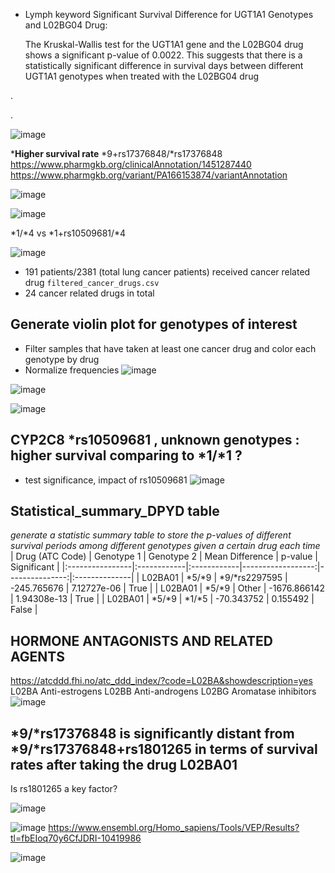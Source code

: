 
* Lymph keyword
Significant Survival Difference for UGT1A1 Genotypes and L02BG04 Drug:

    The Kruskal-Wallis test for the UGT1A1 gene and the L02BG04 drug shows a significant p-value of 0.0022.
    This suggests that there is a statistically significant difference in survival days between different UGT1A1 genotypes when treated with the L02BG04 drug







.





.

![image](https://github.com/user-attachments/assets/8712e406-799f-42ab-89ec-b08f86673fe1)


***Higher survival rate** *9+rs17376848/*rs17376848 
https://www.pharmgkb.org/clinicalAnnotation/1451287440
https://www.pharmgkb.org/variant/PA166153874/variantAnnotation

![image](https://github.com/user-attachments/assets/c0b36b3b-8c72-49a4-bb00-40f0178b70cd)

![image](https://github.com/user-attachments/assets/4c1273b9-b340-41c7-ac04-fe388413bf95)



*1/*4 vs *1+rs10509681/*4

![image](https://github.com/user-attachments/assets/e293193e-510e-4c5a-be85-43bc8f202116)




* 191 patients/2381 (total lung cancer patients) received cancer related drug `filtered_cancer_drugs.csv`
* 24 cancer related drugs in total


## Generate violin plot for genotypes of interest
* Filter samples that have taken at least one cancer drug and color each genotype by drug
* Normalize frequencies
![image](https://github.com/user-attachments/assets/d1bc6bac-13b4-4fdf-9f51-7a5fa7e6e221)


![image](https://github.com/user-attachments/assets/6d21ba9f-5872-4647-8ecd-bc09d29480c9)

![image](https://github.com/user-attachments/assets/24a55093-75f2-47c0-9f53-dce9d456a4c1)


## CYP2C8 *rs10509681 , unknown genotypes : higher survival comparing to *1/*1 ?
  * test significance, impact of rs10509681
![image](https://github.com/user-attachments/assets/88d93376-ceb8-46de-a609-03e73f0022f8)

## Statistical_summary_DPYD table
_generate a statistic summary table to store the p-values of different survival periods among different genotypes given a certain drug each time_
| Drug (ATC Code) | Genotype 1  | Genotype 2  |   Mean Difference |        p-value | Significant   |
|:----------------|:------------|:------------|------------------:|---------------:|:--------------|
| L02BA01         | *5/*9       | *9/*rs2297595 |       -245.765676 |  7.12727e-06   | True          |
| L02BA01         | *5/*9       | Other       |     -1676.866142   |  1.94308e-13   | True          |
| L02BA01         | *5/*9       | *1/*5       |        -70.343752 |  0.155492      | False         |


##  HORMONE ANTAGONISTS AND RELATED AGENTS
https://atcddd.fhi.no/atc_ddd_index/?code=L02BA&showdescription=yes
L02BA Anti-estrogens
L02BB Anti-androgens
L02BG Aromatase inhibitors
![image](https://github.com/user-attachments/assets/e07b7d43-5024-4a09-8c76-7676d80de91c)



 ## *9/*rs17376848 is significantly distant from *9/*rs17376848+rs1801265 in terms of survival rates after taking the drug L02BA01
 Is rs1801265 a key factor?
 
![image](https://github.com/user-attachments/assets/9ede6505-0b35-40e5-a914-b763cfff4480)

![image](https://github.com/user-attachments/assets/2f7ffefe-3aeb-414c-8f8d-cdea7787a91b)
https://www.ensembl.org/Homo_sapiens/Tools/VEP/Results?tl=fbEIoq70y6CfJDRI-10419986


![image](https://github.com/user-attachments/assets/bd756f79-a6d0-4e42-a5a6-03fa6ce73461)


